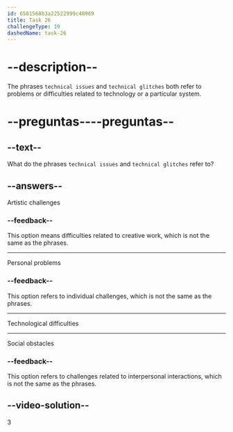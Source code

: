 ```yaml
---
id: 6581568b3a22522999c40969
title: Task 26
challengeType: 19
dashedName: task-26
---
```


# --description--

The phrases `technical issues` and `technical glitches` both refer to problems or difficulties related to technology or a particular system.

# --preguntas----preguntas--

## --text--

What do the phrases `technical issues` and `technical glitches` refer to?

## --answers--

Artistic challenges

### --feedback--

This option means difficulties related to creative work, which is not the same as the phrases.

---

Personal problems

### --feedback--

This option refers to individual challenges, which is not the same as the phrases.

---

Technological difficulties

---

Social obstacles

### --feedback--

This option refers to challenges related to interpersonal interactions, which is not the same as the phrases.

## --video-solution--

3
